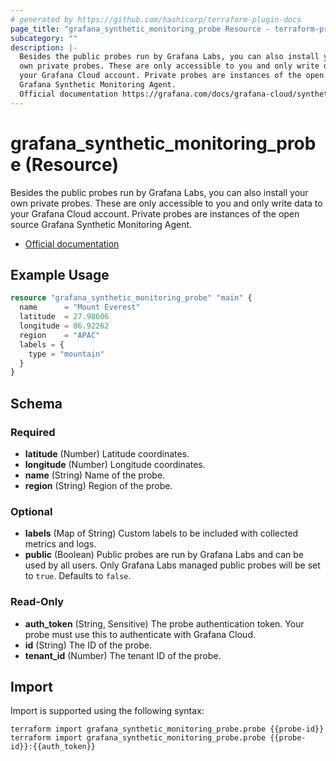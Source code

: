```yaml
---
# generated by https://github.com/hashicorp/terraform-plugin-docs
page_title: "grafana_synthetic_monitoring_probe Resource - terraform-provider-grafana"
subcategory: ""
description: |-
  Besides the public probes run by Grafana Labs, you can also install your
  own private probes. These are only accessible to you and only write data to
  your Grafana Cloud account. Private probes are instances of the open source
  Grafana Synthetic Monitoring Agent.
  Official documentation https://grafana.com/docs/grafana-cloud/synthetic-monitoring/private-probes/
---
```


# grafana_synthetic_monitoring_probe (Resource)

Besides the public probes run by Grafana Labs, you can also install your
own private probes. These are only accessible to you and only write data to
your Grafana Cloud account. Private probes are instances of the open source
Grafana Synthetic Monitoring Agent.

* [Official documentation](https://grafana.com/docs/grafana-cloud/synthetic-monitoring/private-probes/)

## Example Usage

```terraform
resource "grafana_synthetic_monitoring_probe" "main" {
  name      = "Mount Everest"
  latitude  = 27.98606
  longitude = 86.92262
  region    = "APAC"
  labels = {
    type = "mountain"
  }
}
```

<!-- schema generated by tfplugindocs -->
## Schema

### Required

- **latitude** (Number) Latitude coordinates.
- **longitude** (Number) Longitude coordinates.
- **name** (String) Name of the probe.
- **region** (String) Region of the probe.

### Optional

- **labels** (Map of String) Custom labels to be included with collected metrics and logs.
- **public** (Boolean) Public probes are run by Grafana Labs and can be used by all users. Only Grafana Labs managed public probes will be set to `true`. Defaults to `false`.

### Read-Only

- **auth_token** (String, Sensitive) The probe authentication token. Your probe must use this to authenticate with Grafana Cloud.
- **id** (String) The ID of the probe.
- **tenant_id** (Number) The tenant ID of the probe.

## Import

Import is supported using the following syntax:

```shell
terraform import grafana_synthetic_monitoring_probe.probe {{probe-id}}
terraform import grafana_synthetic_monitoring_probe.probe {{probe-id}}:{{auth_token}}
```
